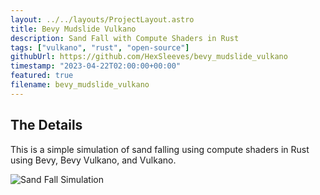```yaml
---
layout: ../../layouts/ProjectLayout.astro
title: Bevy Mudslide Vulkano
description: Sand Fall with Compute Shaders in Rust
tags: ["vulkano", "rust", "open-source"]
githubUrl: https://github.com/HexSleeves/bevy_mudslide_vulkano
timestamp: "2023-04-22T02:00:00+00:00"
featured: true
filename: bevy_mudslide_vulkano
---
```


## The Details

This is a simple simulation of sand falling using compute shaders in Rust using Bevy, Bevy Vulkano, and Vulkano.

![Sand Fall Simulation](https://github.com/HexSleeves/bevy_mudslide_vulkano/blob/main/data/simulation.gif)
